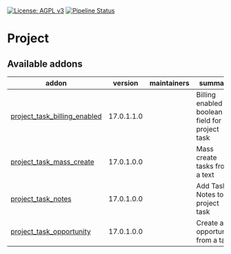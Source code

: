 [![License: AGPL v3](https://img.shields.io/badge/License-AGPL%20v3-blue.svg)](https://www.gnu.org/licenses/agpl-3.0)
[![Pipeline Status](https://gitlab.com/tawasta/odoo/project/badges/17.0-dev/pipeline.svg)](https://gitlab.com/tawasta/odoo/project/-/pipelines/)

Project
=======

[//]: # (addons)

Available addons
----------------
addon | version | maintainers | summary
--- | --- | --- | ---
[project_task_billing_enabled](project_task_billing_enabled/) | 17.0.1.1.0 |  | Billing enabled boolean field for project task
[project_task_mass_create](project_task_mass_create/) | 17.0.1.0.0 |  | Mass create tasks from a text
[project_task_notes](project_task_notes/) | 17.0.1.0.0 |  | Add Task Notes to project task
[project_task_opportunity](project_task_opportunity/) | 17.0.1.0.0 |  | Create an opportunity from a task

[//]: # (end addons)
